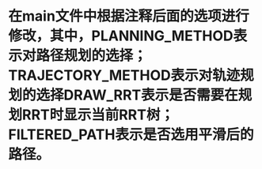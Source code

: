 # 在main文件中根据注释后面的选项进行修改，其中，PLANNING_METHOD表示对路径规划的选择；TRAJECTORY_METHOD表示对轨迹规划的选择DRAW_RRT表示是否需要在规划RRT时显示当前RRT树；FILTERED_PATH表示是否选用平滑后的路径。